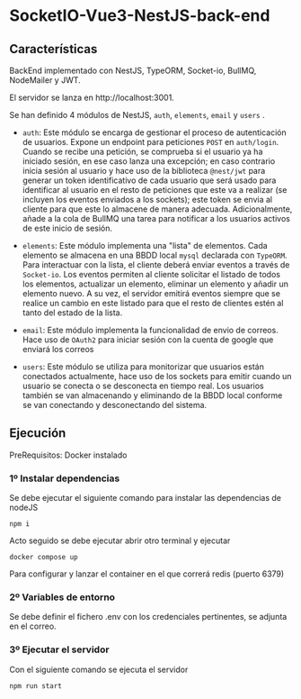 # SocketIO-Vue3-NestJS-back-end

## Características

BackEnd implementado con NestJS, TypeORM, Socket-io, BullMQ, NodeMailer y JWT.

El servidor se lanza en http://localhost:3001.

Se han definido 4 módulos de NestJS, `auth`, `elements`, `email` y `users` .

- `auth`: Este módulo se encarga de gestionar el proceso de autenticación de usuarios. Expone un endpoint para peticiones `POST` en `auth/login`. Cuando se recibe una petición, se comprueba si el usuario ya ha iniciado sesión, en ese caso lanza una excepción; en caso contrario inicia sesión al usuario y hace uso de la biblioteca `@nest/jwt` para generar un token identificativo de cada usuario que será usado para identificar al usuario en el resto de peticiones que este va a realizar (se incluyen los eventos enviados a los sockets); este token se envia al cliente para que este lo almacene de manera adecuada. Adicionalmente, añade a la cola de BullMQ una tarea para notificar a los usuarios activos de este inicio de sesión.

- `elements`: Este módulo implementa una "lista" de elementos. Cada elemento se almacena en una BBDD local `mysql` declarada con `TypeORM`. Para interactuar con la lista, el cliente deberá enviar eventos a través de `Socket-io`. Los eventos permiten al cliente solicitar el listado de todos los elementos, actualizar un elemento, eliminar un elemento y añadir un elemento nuevo. A su vez, el servidor emitirá eventos siempre que se realice un cambio en este listado para que el resto de clientes estén al tanto del estado de la lista.

- `email`: Este módulo implementa la funcionalidad de envio de correos. Hace uso de `OAuth2` para iniciar sesión con la cuenta de google que enviará los correos

- `users`: Este módulo se utiliza para monitorizar que usuarios están conectados actualmente, hace uso de los sockets para emitir cuando un usuario se conecta o se desconecta en tiempo real. Los usuarios también se van almacenando y eliminando de la BBDD local conforme se van conectando y desconectando del sistema.

## Ejecución

PreRequisitos:
Docker instalado

### 1º Instalar dependencias

Se debe ejecutar el siguiente comando para instalar las dependencias de nodeJS

```
npm i
```

Acto seguido se debe ejecutar abrir otro terminal y ejecutar

```
docker compose up
```

Para configurar y lanzar el container en el que correrá redis (puerto 6379)

### 2º Variables de entorno

Se debe definir el fichero .env con los credenciales pertinentes, se adjunta en el correo.

### 3º Ejecutar el servidor

Con el siguiente comando se ejecuta el servidor

```
npm run start
```
